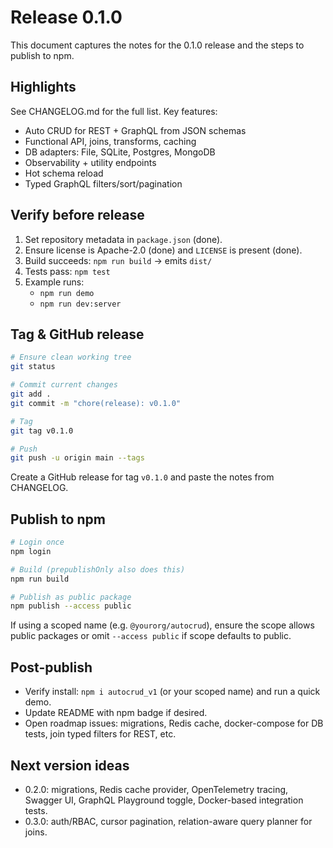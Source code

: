 # Release 0.1.0

This document captures the notes for the 0.1.0 release and the steps to publish to npm.

## Highlights

See CHANGELOG.md for the full list. Key features:
- Auto CRUD for REST + GraphQL from JSON schemas
- Functional API, joins, transforms, caching
- DB adapters: File, SQLite, Postgres, MongoDB
- Observability + utility endpoints
- Hot schema reload
- Typed GraphQL filters/sort/pagination

## Verify before release

1. Set repository metadata in `package.json` (done).
2. Ensure license is Apache-2.0 (done) and `LICENSE` is present (done).
3. Build succeeds: `npm run build` → emits `dist/`
4. Tests pass: `npm test`
5. Example runs:
   - `npm run demo`
   - `npm run dev:server`

## Tag & GitHub release

```bash
# Ensure clean working tree
git status

# Commit current changes
git add .
git commit -m "chore(release): v0.1.0"

# Tag
git tag v0.1.0

# Push
git push -u origin main --tags
```

Create a GitHub release for tag `v0.1.0` and paste the notes from CHANGELOG.

## Publish to npm

```bash
# Login once
npm login

# Build (prepublishOnly also does this)
npm run build

# Publish as public package
npm publish --access public
```

If using a scoped name (e.g. `@yourorg/autocrud`), ensure the scope allows public packages or omit `--access public` if scope defaults to public.

## Post-publish

- Verify install: `npm i autocrud_v1` (or your scoped name) and run a quick demo.
- Update README with npm badge if desired.
- Open roadmap issues: migrations, Redis cache, docker-compose for DB tests, join typed filters for REST, etc.

## Next version ideas

- 0.2.0: migrations, Redis cache provider, OpenTelemetry tracing, Swagger UI, GraphQL Playground toggle, Docker-based integration tests.
- 0.3.0: auth/RBAC, cursor pagination, relation-aware query planner for joins.
